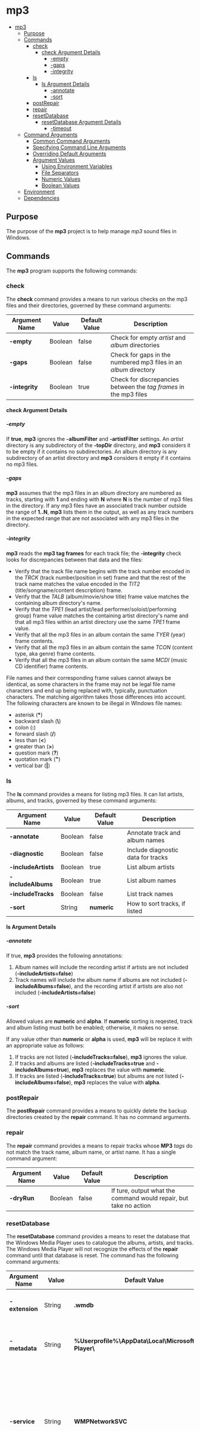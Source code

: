 # mp3

- [mp3](#mp3)
  - [Purpose](#purpose)
  - [Commands](#commands)
    - [check](#check)
      - [check Argument Details](#check-argument-details)
        - [-empty](#-empty)
        - [-gaps](#-gaps)
        - [-integrity](#-integrity)
    - [ls](#ls)
      - [ls Argument Details](#ls-argument-details)
        - [-annotate](#-annotate)
        - [-sort](#-sort)
    - [postRepair](#postrepair)
    - [repair](#repair)
    - [resetDatabase](#resetdatabase)
      - [resetDatabase Argument Details](#resetdatabase-argument-details)
        - [-timeout](#-timeout)
  - [Command Arguments](#command-arguments)
    - [Common Command Arguments](#common-command-arguments)
    - [Specifying Command Line Arguments](#specifying-command-line-arguments)
    - [Overriding Default Arguments](#overriding-default-arguments)
    - [Argument Values](#argument-values)
      - [Using Environment Variables](#using-environment-variables)
      - [File Separators](#file-separators)
      - [Numeric Values](#numeric-values)
      - [Boolean Values](#boolean-values)
  - [Environment](#environment)
  - [Dependencies](#dependencies)

## Purpose

The purpose of the **mp3** project is to help manage _mp3_ sound files in
Windows.

## Commands

The **mp3** program supports the following commands:

### check

The **check** command provides a means to run various checks on the mp3 files
and their directories, governed by these command arguments:

Argument Name   | Value   | Default Value | Description
----------------|---------|---------------|-------------
 **-empty**     | Boolean | false         | Check for empty _artist_ and _album_ directories
 **-gaps**      | Boolean | false         | Check for gaps in the numbered mp3 files in an _album_ directory
 **-integrity** | Boolean | true          | Check for discrepancies between the _tag frames_ in the mp3 files

#### check Argument Details

##### -empty

If **true**, **mp3** ignores the **-albumFilter** and **-artistFilter**
settings. An _artist_ directory is any subdirectory of the **-topDir**
directory, and **mp3** considers it to be empty if it contains no
subdirectories. An album directory is any subdirectory of an artist directory
and **mp3** considers it empty if it contains no mp3 files.

##### -gaps

**mp3** assumes that the mp3 files in an album directory are numbered as tracks,
starting with **1** and ending with **N** where **N** is the number of mp3 files
in the directory. If any mp3 files have an associated track number outside the
range of **1..N**, **mp3** lists them in the output, as well as any track
numbers in the expected range that are not associated with any mp3 files in the
directory.

##### -integrity

**mp3** reads the **mp3 tag frames** for each track file; the **-integrity** check looks for discrepancies between that data and the files:

- Verify that the track file name begins with the track number encoded in the
  _TRCK_ (track number/position in set) frame and that the rest of the track
  name matches the value encoded in the _TIT2_ (title/songname/content
  description) frame.
- Verify that the _TALB_ (album/movie/show title) frame value matches the
  containing album directory's name.
- Verify that the _TPE1_ (lead artist/lead performer/soloist/performing group)
  frame value matches the containing artist directory's name and that all mp3
  files within an artist directory use the same _TPE1_ frame value.
- Verify that all the mp3 files in an album contain the same _TYER_ (year) frame
  contents.
- Verify that all the mp3 files in an album contain the same _TCON_ (content
  type, aka genre) frame contents.
- Verify that all the mp3 files in an album contain the same _MCDI_ (music CD
  identifier) frame contents.

File names and their corresponding frame values cannot always be identical, as
some characters in the frame may not be legal file name characters and end up
being replaced with, typically, punctuation characters. The matching algorithm
takes those differences into account. The following characters are known to be
illegal in WIndows file names:

- asterisk (**\***)
- backward slash (**\\**)
- colon (**:**)
- forward slash (**/**)
- less than (**<**)
- greater than (**\>**)
- question mark (**?**)
- quotation mark (**"**)
- vertical bar (**|**)

### ls

The **ls** command provides a means for listing mp3 files. It can list artists,
albums, and tracks, governed by these command arguments:

Argument Name        | Value   | Default Value | Description
---------------------|---------|---------------|-------------
 **-annotate**       | Boolean | false         | Annotate track and album names
 **-diagnostic**     | Boolean | false         | Include diagnostic data for tracks
 **-includeArtists** | Boolean | true          | List album artists
 **-includeAlbums**  | Boolean | true          | List album names
 **-includeTracks**  | Boolean | false         | List track names
 **-sort**           | String  | **numeric**   | How to sort tracks, if listed

#### ls Argument Details

##### -annotate

If true, **mp3** provides the following annotations:

1. Album names will include the recording artist if artists are not included
   (**-includeArtists=false**)
2. Track names will include the album name if albums are not included
   (**-includeAlbums=false**), and the recording artist if artists are also not included
   (**-includeArtists=false**)

##### -sort

Allowed values are **numeric** and **alpha**. If **numeric** sorting is
reqested, track and album listing must both be enabled; otherwise, it makes no
sense.

If any value other than **numeric** or **alpha** is used, **mp3** will be
replace it with an appropriate value as follows:

1. If tracks are not listed (**-includeTracks=false**), **mp3** ignores the
   value.
2. If tracks and albums are listed (**-includeTracks=true** and
   **-includeAlbums=true**), **mp3** replaces the value with **numeric**.
3. If tracks are listed (**-includeTracks=true**) but albums are not listed
   (**-includeAlbums=false**), **mp3** replaces the value with **alpha**.

### postRepair

The **postRepair** command provides a means to quickly delete the backup
directories created by the **repair** command. It has no command arguments.

### repair

The **repair** command provides a means to repair tracks whose **MP3** _tags_ do
not match the track name, album name, or artist name. It has a single command
argument:

Argument Name | Value   | Default Value | Description
--------------|---------|---------------|-------------
 **-dryRun**  | Boolean | false         | If ture, output what the command would repair, but take no action

### resetDatabase

The **resetDatabase** command provides a means to reset the database that the
Windows Media Player uses to catalogue the albums, artists, and tracks. The
Windows Media Player will not recognize the effects of the **repair** command
until that database is reset. The command has the following command arguments:

Argument Name   | Value   | Default Value | Description
----------------|---------|---------------|-------------
 **-extension** | String  | **.wmdb**     | The extension of the files to delete
 **-metadata**  | String  | **%Userprofile%\\AppData\\Local\\Microsoft\\Media Player\\** | The directory where the metadata files are found
 **-service**   | String  | **WMPNetworkSVC** | The name of the media player sharing service, which, if running, needs to be stopped before deleting the metadata files
 **-timeout**   | Numeric | 10            | The time, in seconds, in which the command will attempt to stop the media player sharing service before giving up

#### resetDatabase Argument Details

##### -timeout

The minimum value is 1 and the maximum value is 60. Values below 1 are placed
with 1 and values above 60 are replaced with 60.

## Command Arguments

The commands take a variety of _command arguments_. These arguments may be
string-valued, numeric-valued, or boolean-valued (true/false). Many of the
command arguments are command-specific and are described with the commands
above.

### Common Command Arguments

These command arguments are common to all commands except the **resetDatabase**
command:

Argument Name      | Value   | Default Value | Description
-------------------|---------|---------------|-------------
 **-topDir**       | String  | **%HOMEPATH%\\Music** | The directory whose subdirectories are artist names
 **-ext**          | String  | **.mp3**      | The extension used to identify music files
 **-albumFilter**  | String  | **'.\*'**     | Filter for which album directories to process
 **-artistFilter** | String  | **'.\*'**     | Filter for which artist directories to process

### Specifying Command Line Arguments

Command arguments can be specified on the command line. On the command line,
string-valued and numeric-valued arguments can be entered in any of the
following forms:

- **-argumentName** **argumentValue**
- **-argumentName=argumentValue**
- **--argumentName** **argumentValue**
- **--argumentName=argumentValue**

Boolean (true/false) arguments can be entered in either of the follwing forms if
the argument value is false:

- **-argumentName=false**
- **--argumentName=false**

They can be entered in any of the following forms if the argument value is true:

- **-argumentName**
- **-argumentName=true**
- **--argumentName**
- **--argumentName=true**

### Overriding Default Arguments

The various command arguments have built-in default values; the command
arguments do not need to be specified on the command line unless the user wants
to specify different values for those command arguments.

The user may find that she is constantly overriding some command arguments on
the command line with the same values. The user can simplify their usage and
override the default command argument values by placing a text file named
**defaults.yaml** in the **%APPDATA%\mp3** directory. By default, there is no
such directory, and the user must create it.

The **YAML** format documentation is here: [https://yaml.org/](https://yaml.org/).

The **defaults.yaml** file may contain six blocks, all of which are optional:

1. **check** The **check** block may have up to three boolean key-value pairs,
   with each key controlling the default setting for its corresponding **check**
   command argument:
   1. **empty**
   2. **gaps**
   3. **integrity**
2. **command** The **command** block may have one string key-value pair:
   1. **default** the value of this entry must be one of **check**, **ls**,
      **postRepair**, **repair**, or **resetDatabase**. It causes that command
      to become the default command when no command is specified on the command
      line.
3. **common** The **common** block may have up to four string key-value pairs,
   with each key controlling the default setting for its corresponding
   **common** argument:
   1. **albumFilter**
   2. **artistFilter**
   3. **ext**
   4. **topDir**
4. **ls** The **ls** block may have up to four boolean key-value pairs and one
   string key-value pair, with each key controlling the default setting for its
   corresponding **ls** command argument:
   1. **annotate**
   2. **diagnostic**
   3. **includeAlbums**
   4. **includeArtists**
   5. **includeTracks**
   6. **sort** must be set to **alpha** or **numeric**
5. **repair** The **repair** block may have one boolean key-value pair,
   controlling the default setting for its corresponding **repair** command
   argument:
   1. **dryRun**
6. **resetDatabase** The **resetDatabase** block may have three string key-value
   pairs and on numeric key-value pair, with each key controlling the default
   setting for its corresponding **resetDatabase** command argument:
   1. **extension**
   2. **metadata**
   3. **service**
   4. **timeout**

Here is the **yaml** content corresponding to the standard out of the box
default values:

```yaml
---
check:
    empty:     false
    gaps:      false
    integrity: true
command:
    default: ls
common:
    albumFilter:  .*
    artistFilter: .* 
    ext:          .mp3
    topDir:       $HOMEPATH/Music
ls:
    annotate:       false
    diagnostic:     false
    includeAlbums:  true
    includeArtists: true
    includeTracks:  false
    sort:           numeric
repair:
    dryRun: false
resetDatabase:
    extension: .wmbd
    metadata:  $Userprofile/AppData/Local/Microsoft/Media Player/
    service:   WMPNetworkSVC
    timeout:   10
```

### Argument Values

A few comments concerning argument values:

#### Using Environment Variables

Argument values may contain references to environment variables. These can be
specified either in **Windows** format (**%VAR_NAME%**) or in **\*nix** format
(**\$VAR_NAME**), such as **$APPDATA/mp3** or **%APPDATA%\mp3**.

#### File Separators

File separators, as in a path to the music files, may be forward slashes (**/**) or
backward slashes (**\\**).

#### Numeric Values

Numeric argument values may be specified in decimal (e.g., _1234_), octal (e.g.,
_0622_), or hexadecimal (e.g., _0x2B_), and may be negative.

#### Boolean Values

Boolean argument values are true or false. True values may be specified as _1_,
_t_, _T_, _true_, _TRUE_, or _True_. False values may be specified as _0_, _f_,
_F_, _false_, _FALSE_, or _False_.

## Environment

**mp3** depends on the following environment variables being set:

1. **TMP** or **TEMP** - the system temporary directory. mp3 looks for **TMP**
   first, and, if that variable is not defined, then mp3 looks for **TEMP**. One
   of them must be set so that log files can be written.

## Dependencies

**mp3** uses the following third party libraries:

- Log rotation:
  [https://github.com/utahta/go-cronowriter](https://github.com/utahta/go-cronowriter).
- Logging:
  [https://github.com/sirupsen/logrus](https://github.com/sirupsen/logrus).
- Reading and writing the mp3 file metadata:
  [https://github.com/bogem/id3v2](https://github.com/bogem/id3v2).
- Reading configuration files:
  [https://pkg.go.dev/gopkg.in/yaml.v3](https://pkg.go.dev/gopkg.in/yaml.v3)

In addition, I use [https://libs.garden/](https://libs.garden/) to look for
libraries.
